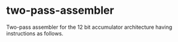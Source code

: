 # two-pass-assembler
Two-pass assembler for the 12 bit accumulator architecture having instructions as follows.

